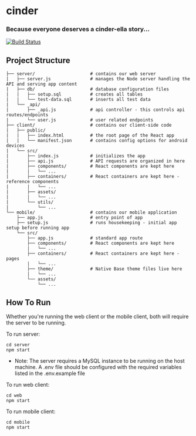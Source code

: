 # cinder 
### Because everyone deserves a cinder-ella story...
[![Build Status](https://travis-ci.com/Raman-Maan/cinder.svg?token=yW9dwYrw65cdrdXoS86Y&branch=master)](https://travis-ci.com/Raman-Maan/cinder)

Project Structure
---
```
├── server/                     # contains our web server
|   ├── server.js               # manages the Node server handling the API and serving app content
|   ├── db/                     # database configuration files
|   |   ├── setup.sql           # creates all tables
|   |   └── test-data.sql       # inserts all test data
|   └── _api/
|       ├── _api.js             # api controller - this controls api routes/endpoints
|       └── user.js             # user related endpoints
├── client/                     # contains our client-side code
|   ├── public/
|   |   ├── index.html          # the root page of the React app
|   |   └── manifest.json       # contains config options for android devices
|   └── src/
|       ├── index.js            # initializes the app
|       ├── api.js              # API requests are organized in here
|       ├── components/         # React components are kept here
|       |   └── ...
|       ├── containers/         # React containers are kept here - reference components
|       |   └── ...
|       ├── assets/
|       |   └── ...
|       └── utils/
|           └── ...
└── mobile/                     # contains our mobile application
    ├── app.js                  # entry point of app
    ├── setup.js                # runs housekeeping - initial app setup before running app
    └── src/
        ├── app.js              # standard app route
        ├── components/         # React components are kept here
        |   └── ...
        ├── containers/         # React containers are kept here - pages
        |   └── ...
        ├── theme/              # Native Base theme files live here
        |   └── ...
        └── assets/
            └── ...
```

How To Run
---
Whether you're running the web client or the mobile client, both will require the server to be running.

To run server:

    cd server
    npm start

- Note: The server requires a MySQL instance to be running on the host machine. A .env file should be configured with the required variables listed in the .env.example file

To run web client:

    cd web
    npm start

To run mobile client:

    cd mobile
    npm start
